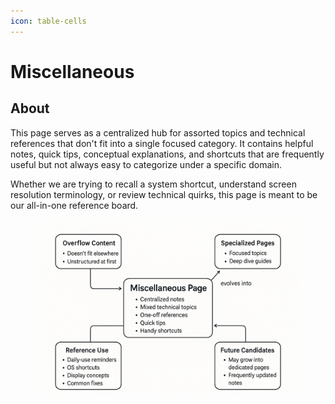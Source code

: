 ```yaml
---
icon: table-cells
---
```


# Miscellaneous

## **About**

This page serves as a centralized hub for assorted topics and technical references that don't fit into a single focused category. It contains helpful notes, quick tips, conceptual explanations, and shortcuts that are frequently useful but not always easy to categorize under a specific domain.

Whether we are trying to recall a system shortcut, understand screen resolution terminology, or review technical quirks, this page is meant to be our all-in-one reference board.



<figure><img src="../.gitbook/assets/miscellaneous.png" alt=""><figcaption></figcaption></figure>
